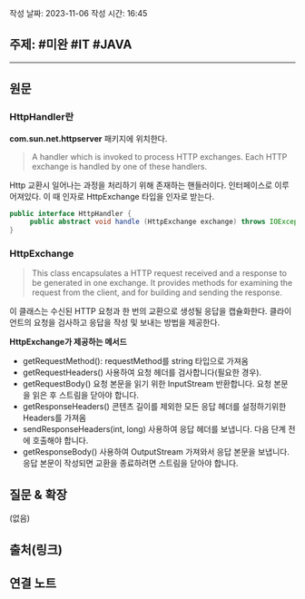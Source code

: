 작성 날짜: 2023-11-06
작성 시간: 16:45

## 주제: #미완 #IT #JAVA 

----
## 원문

### HttpHandler란

**com.sun.net.httpserver** 패키지에 위치한다.

> A handler which is invoked to process HTTP exchanges. Each HTTP exchange is handled by one of these handlers.
> 

Http 교환시 일어나는 과정을 처리하기 위해 존재하는 핸들러이다. 인터페이스로 이루어져있다. 
이 때 인자로 HttpExchange 타입을 인자로 받는다.

```java
public interface HttpHandler {  
     public abstract void handle (HttpExchange exchange) throws IOException;  
}
```

### HttpExchange
> This class encapsulates a HTTP request received and a response to be generated in one exchange. It provides methods for examining the request from the client, and for building and sending the response.

이 클래스는 수신된 HTTP 요청과 한 번의 교환으로 생성될 응답을 캡슐화한다. 클라이언트의 요청을 검사하고 응답을 작성 및 보내는 방법을 제공한다.

**HttpExchange가 제공하는 메서드**

- getRequestMethod(): requestMethod를 string 타입으로 가져옴
- getRequestHeaders() 사용하여 요청 헤더를 검사합니다(필요한 경우).
- getRequestBody() 요청 본문을 읽기 위한 InputStream 반환합니다. 요청 본문을 읽은 후 스트림을 닫아야 합니다.
- getResponseHeaders() 콘텐츠 길이를 제외한 모든 응답 헤더를 설정하기위한 Headers를 가져옴
- sendResponseHeaders(int, long) 사용하여 응답 헤더를 보냅니다. 다음 단계 전에 호출해야 합니다.
- getResponseBody() 사용하여 OutputStream 가져와서 응답 본문을 보냅니다. 응답 본문이 작성되면 교환을 종료하려면 스트림을 닫아야 합니다.

## 질문 & 확장

(없음)

## 출처(링크)


## 연결 노트











